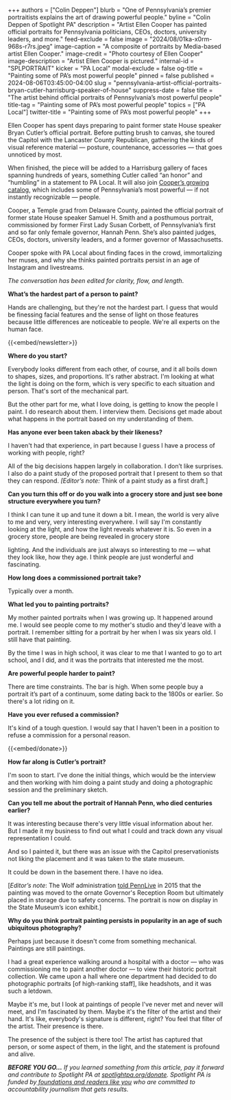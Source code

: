+++
authors = ["Colin Deppen"]
blurb = "One of Pennsylvania’s premier portraitists explains the art of drawing powerful people."
byline = "Colin Deppen of Spotlight PA"
description = "Artist Ellen Cooper has painted official portraits for Pennsylvania politicians, CEOs, doctors, university leaders, and more."
feed-exclude = false
image = "2024/08/01ka-x0rm-968s-r7rs.jpeg"
image-caption = "A composite of portraits by Media-based artist Ellen Cooper."
image-credit = "Photo courtesy of Ellen Cooper"
image-description = "Artist Ellen Cooper is pictured."
internal-id = "SPLPORTRAIT"
kicker = "PA Local"
modal-exclude = false
og-title = "Painting some of PA’s most powerful people"
pinned = false
published = 2024-08-06T03:45:00-04:00
slug = "pennsylvania-artist-official-portraits-bryan-cutler-harrisburg-speaker-of-house"
suppress-date = false
title = "The artist behind official portraits of Pennsylvania’s most powerful people"
title-tag = "Painting some of PA’s most powerful people"
topics = ["PA Local"]
twitter-title = "Painting some of PA’s most powerful people"
+++

Ellen Cooper has spent days preparing to paint former state House speaker Bryan Cutler’s official portrait. Before putting brush to canvas, she toured the Capitol with the Lancaster County Republican, gathering the kinds of visual reference material — posture, countenance, accessories — that goes unnoticed by most.

When finished, the piece will be added to a Harrisburg gallery of faces spanning hundreds of years, something Cutler called “an honor” and “humbling” in a statement to PA Local. It will also join <a href="https://www.ellencooper.net/official-portraits">Cooper’s growing catalog</a>, which includes some of Pennsylvania’s most powerful — if not instantly recognizable — people.

Cooper, a Temple grad from Delaware County, painted the official portrait of former state House speaker Samuel H. Smith and a posthumous portrait, commissioned by former First Lady Susan Corbett, of Pennsylvania’s first and so far only female governor, Hannah Penn. She’s also painted judges, CEOs, doctors, university leaders, and a former governor of Massachusetts.

Cooper spoke with PA Local about finding faces in the crowd, immortalizing her muses, and why she thinks painted portraits persist in an age of Instagram and livestreams.

<em>The conversation has been edited for clarity, flow, and length</em>.

<strong>What’s the hardest part of a person to paint?</strong>

Hands are challenging, but they&#39;re not the hardest part. I guess that would be finessing facial features and the sense of light on those features because little differences are noticeable to people. We&#39;re all experts on the human face.

{{<embed/newsletter>}}

<strong>Where do you start?</strong>

Everybody looks different from each other, of course, and it all boils down to shapes, sizes, and proportions. It&#39;s rather abstract. I&#39;m looking at what the light is doing on the form, which is very specific to each situation and person. That&#39;s sort of the mechanical part.

But the other part for me, what I love doing, is getting to know the people I paint. I do research about them. I interview them. Decisions get made about what happens in the portrait based on my understanding of them.

<strong>Has anyone ever been taken aback by their likeness?</strong>

I haven&#39;t had that experience, in part because I guess I have a process of working with people, right?

All of the big decisions happen largely in collaboration. I don’t like surprises. I also do a paint study of the proposed portrait that I present to them so that they can respond. <em>\[Editor’s note:</em> Think of a paint study as a first draft.\]

<strong>Can you turn this off or do you walk into a grocery store and just see bone structure everywhere you turn?</strong>

I think I can tune it up and tune it down a bit. I mean, the world is very alive to me and very, very interesting everywhere. I will say I&#39;m constantly looking at the light, and how the light reveals whatever it is. So even in a grocery store, people are being revealed in grocery store

lighting. And the individuals are just always so interesting to me — what they look like, how they age. I think people are just wonderful and fascinating.

<strong>How long does a commissioned portrait take?</strong>

Typically over a month.

<strong>What led you to painting portraits?</strong>

My mother painted portraits when I was growing up. It happened around me. I would see people come to my mother&#39;s studio and they&#39;d leave with a portrait. I remember sitting for a portrait by her when I was six years old. I still have that painting.

By the time I was in high school, it was clear to me that I wanted to go to art school, and I did, and it was the portraits that interested me the most.

<strong>Are powerful people harder to paint?</strong>

There are time constraints. The bar is high. When some people buy a portrait it’s part of a continuum, some dating back to the 1800s or earlier. So there&#39;s a lot riding on it.

<strong>Have you ever refused a commission?</strong>

It&#39;s kind of a tough question. I would say that I haven&#39;t been in a position to refuse a commission for a personal reason.

{{<embed/donate>}}

<strong>How far along is Cutler’s portrait?</strong>

I&#39;m soon to start. I&#39;ve done the initial things, which would be the interview and then working with him doing a paint study and doing a photographic session and the preliminary sketch.

<strong>Can you tell me about the portrait of Hannah Penn, who died centuries earlier?</strong>

It was interesting because there&#39;s very little visual information about her. But I made it my business to find out what I could and track down any visual representation I could.

And so I painted it, but there was an issue with the Capitol preservationists not liking the placement and it was taken to the state museum.

It could be down in the basement there. I have no idea.

\[<em>Editor’s note</em>: The Wolf administration <a href="https://www.pennlive.com/opinion/2015/03/it_took_centuries_to_recognize.html">told PennLive</a> in 2015 that the painting was moved to the ornate Governor&#39;s Reception Room but ultimately placed in storage due to safety concerns. The portrait is now on display in the State Museum’s icon exhibit.\]

<strong>Why do you think portrait painting persists in popularity in an age of such ubiquitous photography?</strong>

Perhaps just because it doesn&#39;t come from something mechanical. Paintings are still paintings.<strong></strong>

I had a great experience walking around a hospital with a doctor — who was commissioning me to paint another doctor — to view their historic portrait collection. We came upon a hall where one department had decided to do photographic portraits \[of high-ranking staff\], like headshots, and it was such a letdown.

Maybe it&#39;s me, but I look at paintings of people I&#39;ve never met and never will meet, and I&#39;m fascinated by them. Maybe it&#39;s the filter of the artist and their hand. It&#39;s like, everybody&#39;s signature is different, right? You feel that filter of the artist. Their presence is there.

The presence of the subject is there too! The artist has captured that person, or some aspect of them, in the light, and the statement is profound and alive.

<strong><em>BEFORE YOU GO…</em></strong><em> If you learned something from this article, pay it forward and contribute to Spotlight PA at </em><a href="https://www.spotlightpa.org/donate"><em>spotlightpa.org/donate</em></a><em>. Spotlight PA is funded by</em><a href="https://www.spotlightpa.org/support"><em> foundations and readers like you</em></a><em> who are committed to accountability journalism that gets results.</em>

